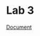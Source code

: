 # Lab 3

[Document](https://drive.google.com/file/d/1PPvJdR0ybt-u-O9EvBUoUAnfyqomEwMH/view?usp=sharing)

